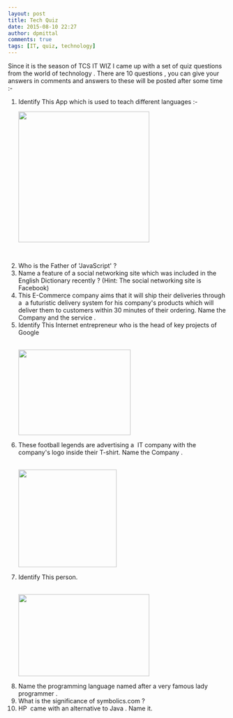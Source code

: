 ```yaml
---
layout: post
title: Tech Quiz
date: 2015-08-10 22:27
author: dpmittal
comments: true
tags: [IT, quiz, technology]
---
```

Since it is the season of TCS IT WIZ I came up with a set of quiz questions from the world of technology . There are 10 questions , you can give your answers in comments  and answers to these will be posted after some time :-

<ol>
<li> Identify This App which is used to teach different languages :-

<img src="{{ site.baseurl }}/images/duolingo.jpg" width="300" height="300"> </li> <br>

<li> Who is the Father of 'JavaScript' ? </li>

<li> Name a feature of a social networking site which was included in the English Dictionary recently ? (Hint: The social networking site is Facebook) </li>

<li> This E-Commerce company aims that it will ship their deliveries through a  a futuristic delivery system for his company's products which will deliver them to customers within 30 minutes of their ordering. Name the Company and the service . </li>

<li> Identify This Internet entrepreneur who is the head of key projects of Google </li> <br>

<img src="{{ site.baseurl }}/images/images.jpg" width="257" height="196"> <br>

<li> These football legends are advertising a  IT company with the company's logo inside their T-shirt. Name the Company . </li> <br>

<img src="{{ site.baseurl }}/images/images1.jpg" width="225" height="224"> <br>

<li> Identify This person. </li> <br>

<img src="{{ site.baseurl }}/images/question7.jpg" width="300" height="188"><br>

<li> Name the programming language named after a very famous lady programmer . </li>

<li> What is the significance of symbolics.com ? </li>

<li> HP  came with an alternative to Java . Name it. </li>
</ol>
